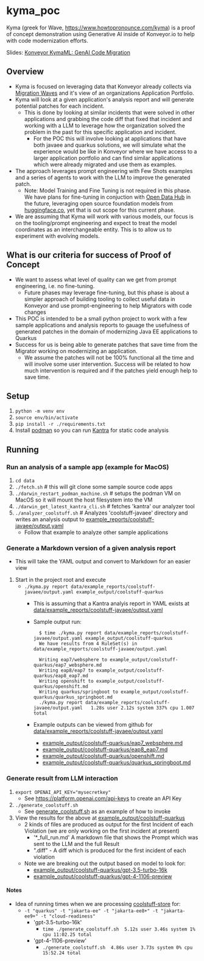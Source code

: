 # kyma_poc

Kyma (greek for Wave, https://www.howtopronounce.com/kyma) is a proof of concept demonstration using Generative AI inside of Konveyor.io to help with code modernization efforts.

Slides: [Konveyor KymaML: GenAI Code Migration](https://docs.google.com/presentation/d/1_HNyHyiM12CF0MOSMOhSp12_9ghUh5tDSFTHLnqN1tE/edit#slide=id.g28c0e0d2936_0_621)

## Overview
* Kyma is focused on leveraging data that Konveyor already collects via [Migration Waves](https://github.com/konveyor/enhancements/tree/master/enhancements/migration-waves) and it's view of an organizations Application Portfolio.
* Kyma will look at a given application's analysis report and will generate potential patches for each incident.
    * This is done by looking at similar incidents that were solved in other applications and grabbing the code diff that fixed that incident and working with a LLM to leverage how the organization solved the problem in the past for this specific application and incident.
        * For the POC this will involve looking at applications that have both javaee and quarkus solutions, we will simulate what the experience would be like in Konveyor where we have access to a larger application portfolio and can find similar applications which were already migrated and use them as examples.
* The approach leverages prompt engineering with Few Shots examples and a series of agents to work with the LLM to improve the generated patch.
    * Note:  Model Training and Fine Tuning is not required in this phase.  We have plans for fine-tuning in conjuction with [Open Data Hub](https://opendatahub.io/) in the future, leveraging open source foundation models from [huggingface.co](https://huggingface.co/), yet that is out scope for this current phase.
* We are assuming that Kyma will work with various models, our focus is on the tooling/prompt engineering and expect to treat the model coordinates as an interchangeable entity.  This is to allow us to experiment with evolving models.

## What is our criteria for success of Proof of Concept
* We want to assess what level of quality can we get from prompt engineering, i.e. no fine-tuning.
    * Future phases may leverage fine-tuning, but this phase is about a simpler approach of building tooling to collect useful data in Konveyor and use prompt-engineering to help Migrators with code changes
* This POC is intended to be a small python project to work with a few sample applications and analysis reports to gauage the usefulness of generated patches in the domain of modernizing Java EE applications to Quarkus
* Success for us is being able to generate patches that save time from the Migrator working on modernizing an application.  
    * We assume the patches will not be 100% functional all the time and will involve some user intervention.  Success will be related to how much intervention is required and if the patches yield enough help to save time.

## Setup
1. `python -m venv env`
2. `source env/bin/activate`
3. `pip install -r ./requirements.txt`
4. Install [podman](https://podman.io/) so you can run [Kantra](https://github.com/konveyor/kantra) for static code analysis

## Running
### Run an analysis of a sample app (example for MacOS)
1. `cd data`
2. `./fetch.sh` # this will git clone some sample source code apps
3. `./darwin_restart_podman_machine.sh` # setups the podman VM on MacOS so it will mount the host filesystem into the VM
4. `./darwin_get_latest_kantra_cli.sh` # fetches 'kantra' our analyzer tool
5. `./analyzer_coolstuff.sh` # Analyzes 'coolstuff-javaee' directory and writes an analysis output to [example_reports/coolstuff-javaee/output.yaml](/data/example_reports/coolstuff-javaee/output.yaml)
    * Follow that example to analyze other sample applications

### Generate a Markdown version of a given analysis report
* This will take the YAML output and convert to Markdown for an easier view
1. Start in the project root and execute
    * `./kyma.py report data/example_reports/coolstuff-javaee/output.yaml example_output/coolstuff-quarkus`
        * This is assuming that a Kantra analyis report in YAML exists at [data/example_reports/coolstuff-javaee/output.yaml](data/example_reports/coolstuff-javaee/output.yaml)
        * Sample output run:

                $ time ./kyma.py report data/example_reports/coolstuff-javaee/output.yaml example_output/coolstuff-quarkus
                We have results from 4 RuleSet(s) in data/example_reports/coolstuff-javaee/output.yaml

                Writing eap7/websphere to example_output/coolstuff-quarkus/eap7_websphere.md
                Writing eap8/eap7 to example_output/coolstuff-quarkus/eap8_eap7.md
                Writing openshift to example_output/coolstuff-quarkus/openshift.md
                Writing quarkus/springboot to example_output/coolstuff-quarkus/quarkus_springboot.md
                ./kyma.py report data/example_reports/coolstuff-javaee/output.yaml   1.28s user 2.12s system 337% cpu 1.007 total
        * Example outputs can be viewed from github for [data/example_reports/coolstuff-javaee/output.yaml](data/example_reports/coolstuff-javaee/output.yaml)
            * [example_output/coolstuff-quarkus/eap7_websphere.md](example_output/coolstuff-quarkus/eap7_websphere.md)
            * [example_output/coolstuff-quarkus/eap8_eap7.md](example_output/coolstuff-quarkus/eap8_eap7.md)
            * [example_output/coolstuff-quarkus/openshift.md](example_output/coolstuff-quarkus/openshift.md)
            * [example_output/coolstuff-quarkus/quarkus_springboot.md](example_output/coolstuff-quarkus/quarkus_springboot.md)

### Generate result from LLM interaction
1. `export OPENAI_API_KEY="mysecretkey"`
    * See https://platform.openai.com/api-keys to create an API Key
2.  `./generate_coolstuff.sh`
    * See [generate_coolstuff.sh](generate_coolstuff.sh) as an example of how to invoke
3. View the results for the above at [example_output/coolstuff-quarkus](example_output/coolstuff-quarkus)
    * 2 kinds of files are produced as output for the first Incident of each Violation (we are only working on the first incident at present)
        * '*_full_run.md' A markdown file that shows the Prompt which was sent to the LLM and the full Result
        * ".diff" - A diff which is produced for the first incident of each violation
    * Note we are breaking out the output based on model to look for:
        * [example_output/coolstuff-quarkus/gpt-3.5-turbo-16k](example_output/coolstuff-quarkus/gpt-3.5-turbo-16k)
        * [example_output/coolstuff-quarkus/gpt-4-1106-preview](example_output/coolstuff-quarkus/gpt-4-1106-preview)

#### Notes
* Idea of running times when we are processing [coolstuff-store](https://github.com/deewhyweb/eap-coolstore-monolith/tree/main) for:
    * `-t "quarkus" -t "jakarta-ee" -t "jakarta-ee8+" -t "jakarta-ee9+" -t "cloud-readiness" `
        * 'gpt-3.5-turbo-16k'
            * `time ./generate_coolstuff.sh  5.12s user 3.46s system 1% cpu 11:02.25 total`
        * 'gpt-4-1106-preview'
            * `./generate_coolstuff.sh  4.86s user 3.73s system 0% cpu 15:52.24 total`
